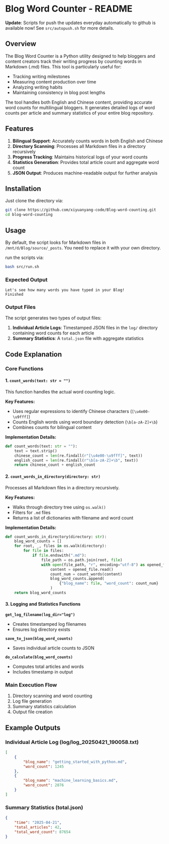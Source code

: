 # Blog Word Counter - README

**Update**: Scripts for push the updates everyday automatically to github is available now! See `src/autopush.sh` for more details.

## Overview

The Blog Word Counter is a Python utility designed to help bloggers and content creators track their writing progress by counting words in Markdown (.md) files. This tool is particularly useful for:

- Tracking writing milestones
- Measuring content production over time
- Analyzing writing habits
- Maintaining consistency in blog post lengths

The tool handles both English and Chinese content, providing accurate word counts for multilingual bloggers. It generates detailed logs of word counts per article and summary statistics of your entire blog repository.

## Features

1. **Bilingual Support**: Accurately counts words in both English and Chinese
2. **Directory Scanning**: Processes all Markdown files in a directory recursively
3. **Progress Tracking**: Maintains historical logs of your word counts
4. **Statistics Generation**: Provides total article count and aggregate word count
5. **JSON Output**: Produces machine-readable output for further analysis

## Installation

Just clone the directory via:

```bash
git clone https://github.com/xiyuanyang-code/Blog-word-counting.git
cd blog-word-counting
```

## Usage

By default, the script looks for Markdown files in `/mnt/d/Blog/source/_posts`. You need to replace it with your own directory.

run the scripts via:

```bash
bash src/run.sh
```

### Expected Output

```
Let's see how many words you have typed in your Blog!
Finished
```

### Output Files

The script generates two types of output files:

1. **Individual Article Logs**: Timestamped JSON files in the `log/` directory containing word counts for each article
2. **Summary Statistics**: A `total.json` file with aggregate statistics


## Code Explanation

### Core Functions

#### 1. `count_words(text: str = "")`

This function handles the actual word counting logic.

**Key Features:**
- Uses regular expressions to identify Chinese characters (`[\u4e00-\u9fff]`)
- Counts English words using word boundary detection (`\b[a-zA-Z]+\b`)
- Combines counts for bilingual content

**Implementation Details:**

```python
def count_words(text: str = ""):
    text = text.strip()
    chinese_count = len(re.findall(r"[\u4e00-\u9fff]", text))
    english_count = len(re.findall(r"\b[a-zA-Z]+\b", text))
    return chinese_count + english_count
```

#### 2. `count_words_in_directory(directory: str)`

Processes all Markdown files in a directory recursively.

**Key Features:**
- Walks through directory tree using `os.walk()`
- Filters for `.md` files
- Returns a list of dictionaries with filename and word count

**Implementation Details:**

```python
def count_words_in_directory(directory: str):
    blog_word_counts = []
    for root, _, files in os.walk(directory):
        for file in files:
            if file.endswith(".md"):
                file_path = os.path.join(root, file)
                with open(file_path, "r", encoding="utf-8") as opened_file:
                    content = opened_file.read()
                    count_num = count_words(content)
                    blog_word_counts.append(
                        {"blog_name": file, "word_count": count_num}
                    )
    return blog_word_counts
```

#### 3. Logging and Statistics Functions

**`get_log_filename(log_dir="log")`**
- Creates timestamped log filenames
- Ensures log directory exists

**`save_to_json(blog_word_counts)`**
- Saves individual article counts to JSON

**`do_calculate(blog_word_counts)`**
- Computes total articles and words
- Includes timestamp in output

### Main Execution Flow

1. Directory scanning and word counting
2. Log file generation
3. Summary statistics calculation
4. Output file creation



## Example Outputs

### Individual Article Log (log/log_20250421_190058.txt)

```json
[
    {
        "blog_name": "getting_started_with_python.md",
        "word_count": 1245
    },
    {
        "blog_name": "machine_learning_basics.md",
        "word_count": 2876
    }
]
```

### Summary Statistics (total.json)

```json
{
    "time": "2025-04-21",
    "total_articles": 42,
    "total_word_count": 87654
}
```

